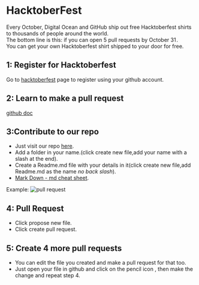 # HacktoberFest
Every October, Digital Ocean and GitHub ship out free Hacktoberfest shirts to thousands of people around the world.\
The bottom line is this: if you can open 5 pull requests by October 31 .\
You can get your own Hacktoberfest shirt shipped to your door for free.

## 1: Register for Hacktoberfest
Go to [hacktoberfest](https://hacktoberfest.digitalocean.com/) page to register using your github account.

## 2: Learn to make a pull request
[github doc](https://help.github.com/articles/creating-a-pull-request/)

## 3:Contribute to our repo
* Just visit our repo [here](https://github.com/fosscellcet/HacktoberFest).
* Add a folder in your name.(click create new file,add your name with a slash at the end).
* Create a Readme.md file with your details in it(click create new file,add Readme.md as the name *no back slash*).
* [Mark Down - md cheat sheet](https://github.com/adam-p/markdown-here/wiki/Markdown-Cheatsheet).

Example:
![pull request](https://github.com/fosscellcet/HacktoberFest/blob/master/img/pull.gif)

## 4: Pull Request
* Click propose new file.
* Click create pull request.

## 5: Create 4 more pull requests
* You can edit the file you created and make a pull request for that too.
* Just open your file in github and click on the pencil icon , then make the change and repeat step 4. 
